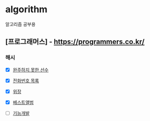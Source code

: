 # algorithm
알고리즘 공부용

## [프로그래머스] - https://programmers.co.kr/


### 해시
  - [x] [완주하지 못한 선수](./src/a0/A001.md)
  - [x] [전화번호 목록](./src/a0/A002.md)
  - [x] [위장](./src/a0/A003.md)
  - [x] [베스트앨범](./src/a0/A004.md)
  - [ ] [기능개발](./src/a0/A005.md)
  